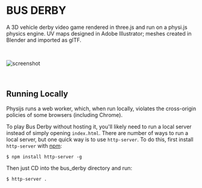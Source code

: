 # BUS DERBY

A 3D vehicle derby video game rendered in three.js and run on a physi.js physics engine. UV maps designed in Adobe Illustrator; meshes created in Blender and imported as glTF. 

<br>

![screenshot](https://dzwonsemrish7.cloudfront.net/items/2m0U072g25250e0I3m19/ezgif.com-video-to-gif.gif)

<br>

## Running Locally

Physijs runs a web worker, which, when run locally, violates the cross-origin policies of some browsers (including Chrome). 

To play Bus Derby without hosting it, you'll likely need to run a local server instead of simply opening `index.html`. There are number of ways to run a local server, but one quick way is to use `http-server`. To do this, first install `http-server` with [npm](https://www.npmjs.com/get-npm):

```
$ npm install http-server -g
```

Then just CD into the bus_derby directory and run:

```
$ http-server .
```